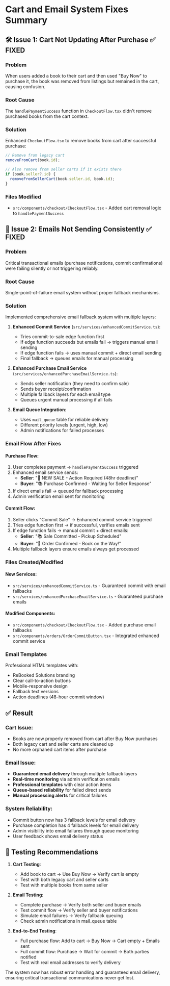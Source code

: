 # Cart and Email System Fixes Summary

## 🛠️ Issue 1: Cart Not Updating After Purchase ✅ FIXED

### Problem
When users added a book to their cart and then used "Buy Now" to purchase it, the book was removed from listings but remained in the cart, causing confusion.

### Root Cause
The `handlePaymentSuccess` function in `CheckoutFlow.tsx` didn't remove purchased books from the cart context.

### Solution
Enhanced `CheckoutFlow.tsx` to remove books from cart after successful purchase:

```typescript
// Remove from legacy cart
removeFromCart(book.id);

// Also remove from seller carts if it exists there
if (book.seller?.id) {
  removeFromSellerCart(book.seller.id, book.id);
}
```

### Files Modified
- `src/components/checkout/CheckoutFlow.tsx` - Added cart removal logic to `handlePaymentSuccess`

## 📧 Issue 2: Emails Not Sending Consistently ✅ FIXED

### Problem
Critical transactional emails (purchase notifications, commit confirmations) were failing silently or not triggering reliably.

### Root Cause
Single-point-of-failure email system without proper fallback mechanisms.

### Solution
Implemented comprehensive email fallback system with multiple layers:

1. **Enhanced Commit Service** (`src/services/enhancedCommitService.ts`):
   - Tries commit-to-sale edge function first
   - If edge function succeeds but emails fail → triggers manual email sending
   - If edge function fails → uses manual commit + direct email sending
   - Final fallback → queues emails for manual processing

2. **Enhanced Purchase Email Service** (`src/services/enhancedPurchaseEmailService.ts`):
   - Sends seller notification (they need to confirm sale)
   - Sends buyer receipt/confirmation
   - Multiple fallback layers for each email type
   - Queues urgent manual processing if all fails

3. **Email Queue Integration**:
   - Uses `mail_queue` table for reliable delivery
   - Different priority levels (urgent, high, low)
   - Admin notifications for failed processes

### Email Flow After Fixes

#### Purchase Flow:
1. User completes payment → `handlePaymentSuccess` triggered
2. Enhanced email service sends:
   - **Seller**: "🚨 NEW SALE - Action Required (48hr deadline)"
   - **Buyer**: "📚 Purchase Confirmed - Waiting for Seller Response"
3. If direct emails fail → queued for fallback processing
4. Admin verification email sent for monitoring

#### Commit Flow:
1. Seller clicks "Commit Sale" → Enhanced commit service triggered
2. Tries edge function first → if successful, verifies emails sent
3. If edge function fails → manual commit + direct emails:
   - **Seller**: "📚 Sale Committed - Pickup Scheduled"
   - **Buyer**: "🎉 Order Confirmed - Book on the Way!"
4. Multiple fallback layers ensure emails always get processed

### Files Created/Modified

#### New Services:
- `src/services/enhancedCommitService.ts` - Guaranteed commit with email fallbacks
- `src/services/enhancedPurchaseEmailService.ts` - Guaranteed purchase emails

#### Modified Components:
- `src/components/checkout/CheckoutFlow.tsx` - Added purchase email fallbacks
- `src/components/orders/OrderCommitButton.tsx` - Integrated enhanced commit service

### Email Templates
Professional HTML templates with:
- ReBooked Solutions branding
- Clear call-to-action buttons
- Mobile-responsive design
- Fallback text versions
- Action deadlines (48-hour commit window)

## ✅ Result

### Cart Issue:
- Books are now properly removed from cart after Buy Now purchases
- Both legacy cart and seller carts are cleaned up
- No more orphaned cart items after purchase

### Email Issue:
- **Guaranteed email delivery** through multiple fallback layers
- **Real-time monitoring** via admin verification emails
- **Professional templates** with clear action items
- **Queue-based reliability** for failed direct sends
- **Manual processing alerts** for critical failures

### System Reliability:
- Commit button now has 3 fallback levels for email delivery
- Purchase completion has 4 fallback levels for email delivery
- Admin visibility into email failures through queue monitoring
- User feedback shows email delivery status

## 🧪 Testing Recommendations

1. **Cart Testing**:
   - Add book to cart → Use Buy Now → Verify cart is empty
   - Test with both legacy cart and seller carts
   - Test with multiple books from same seller

2. **Email Testing**:
   - Complete purchase → Verify both seller and buyer emails
   - Test commit flow → Verify seller and buyer notifications
   - Simulate email failures → Verify fallback queuing
   - Check admin notifications in mail_queue table

3. **End-to-End Testing**:
   - Full purchase flow: Add to cart → Buy Now → Cart empty + Emails sent
   - Full commit flow: Purchase → Wait for commit → Both parties notified
   - Test with real email addresses to verify delivery

The system now has robust error handling and guaranteed email delivery, ensuring critical transactional communications never get lost.
